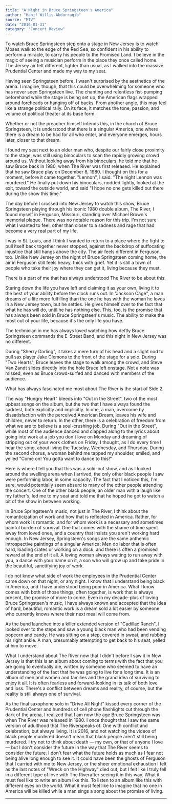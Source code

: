 ```yaml
---
title: "A Night in Bruce Springsteen's America"
author: "Hanif Willis-Abdurraqib"
source: "MTV"
date: "2016-01-31"
category: "Concert Review"
---
```


To watch Bruce Springsteen step onto a stage in New Jersey is to watch Moses walk to the edge of the Red Sea, so confident in his ability to perform a miracle, to carry his people to the Promised Land. I believe in the magic of seeing a musician perform in the place they once called home. The Jersey air felt different, lighter than usual, as I walked into the massive Prudential Center and made my way to my seat.

Having seen Springsteen before, I wasn't surprised by the aesthetics of the arena. I imagine, though, that this could be overwhelming for someone who has never seen Springsteen live. The chanting and relentless fist-pumping beforehand while the stage is being set up, the American flags wrapped around foreheads or hanging off of backs. From another angle, this may feel like a strange political rally. On its face, it matches the tone, passion, and volume of political theater at its base form.

Whether or not the preacher himself intends this, in the church of Bruce Springsteen, it is understood that there is a singular America, one where there is a dream to be had for all who enter, and everyone emerges, hours later, closer to that dream.

I found my seat next to an older man who, despite our fairly close proximity to the stage, was still using binoculars to scan the rapidly growing crowd around us. Without looking away from his binoculars, he told me that he saw Bruce back in 1980, when The River was first released. He explained that he saw Bruce play on December 8, 1980. I thought on this for a moment, before it came together. "Lennon", I said. "The night Lennon was murdered." He finally put down his binoculars, nodded lightly, looked at the exit, toward the outside world, and said "I hope no one gets killed out there during the show this time."

The day before I crossed into New Jersey to watch this show, Bruce Springsteen playing through his iconic 1980 double album, The River, I found myself in Ferguson, Missouri, standing over Michael Brown's memorial plaque. There was no notable reason for this trip. I'm not sure what I wanted to feel, other than closer to a sadness and rage that had become a very real part of my life.

I was in St. Louis, and I think I wanted to return to a place where the fight to pull itself back together never stopped, against the backdrop of suffocating injustice that still hangs above the city. The air feels different in Ferguson, too. Unlike New Jersey on the night of Bruce Springsteen coming home, the air in Ferguson still feels heavy, thick with grief. Yet it is still a town of people who take their joy where they can get it, living because they must.

There is a part of me that has always understood The River to be about this.

Staring down the life you have left and claiming it as your own, living it to the best of your ability before the clock runs out. In "Jackson Cage", a man dreams of a life more fulfilling than the one he has with the woman he loves in a New Jersey town, but he settles. He gives himself over to the fact that what he has will do, until he has nothing else. This, too, is the promise that has always been sold in Bruce Springsteen's music. The ability to make the most out of your life, because it's the only life you have.

The technician in me has always loved watching how deftly Bruce Springsteen commands the E-Street Band, and this night in New Jersey was no different.

During "Sherry Darling", it takes a mere turn of his head and a slight nod to pull sax player Jake Clemons to the front of the stage for a solo. During "Two Hearts", Bruce leaves the stage to walk among the crowd, and Steve Van Zandt slides directly into the hole Bruce left onstage. Not a note was missed, even as Bruce crowd-surfed and danced with members of the audience.

What has always fascinated me most about The River is the start of Side 2\.

The way "Hungry Heart" bleeds into "Out in the Street", two of the most upbeat songs on the album, but the two that I have always found the saddest, both explicitly and implicitly. In one, a man, overcome by dissatisfaction with the perceived American Dream, leaves his wife and children, never to return. In the other, there is a celebration of freedom from what we are to believe is a soul-crushing job. During "Out in the Street", while most of the audience danced and clapped along to the lyrics about going into work at a job you don't love on Monday and dreaming of stripping out of your work clothes on Friday, I thought, as I do every time I hear the song, about living the Tuesday, Wednesday, and Thursday. During the second chorus, a woman behind me tapped my shoulder, smiled, and yelled "Come on! You gotta want to dance to this!"

Here is where I tell you that this was a sold-out show, and as I looked around the swelling arena when I arrived, the only other black people I saw were performing labor, in some capacity. The fact that I noticed this, I'm sure, would potentially seem absurd to many of the other people attending the concert. One of the other black people, an older man with a laugh like my father's, led me to my seat and told me that he hoped he got to watch a bit of the show in between working.

In Bruce Springsteen's music, not just in The River, I think about the romanticization of work and how that is reflected in America. Rather, for whom work is romantic, and for whom work is a necessary and sometimes painful burden of survival. One that comes with the shame of time spent away from loved ones, and a country that insists you aren't working hard enough. In New Jersey, Springsteen's songs are the same anthemic introspective paintings of a singular America: Men do labor that is often hard, loading crates or working on a dock, and there is often a promised reward at the end of it all. A loving woman always waiting to run away with you, a dance with your name on it, a son who will grow up and take pride in the beautiful, sanctifying joy of work.

I do not know what side of work the employees in the Prudential Center came down on that night, or any night. I know that I understand being black in America, and I have understood being poor in America. What I know comes with both of those things, often together, is work that is always present, the promise of more to come. Even in my decade-plus of loving Bruce Springsteen's music, I have always known and accepted that the idea of hard, beautiful, romantic work is a dream sold a lot easier by someone who currently knows where their next meal will come from.

As the band launched into a killer extended version of "Cadillac Ranch", I looked over to the steps and saw a young black man who had been vending popcorn and candy. He was sitting on a step, covered in sweat, and rubbing his right ankle. A man, presumably attempting to get back to his seat, yelled at him to move.

What I understand about The River now that I didn't before I saw it in New Jersey is that this is an album about coming to terms with the fact that you are going to eventually die, written by someone who seemed to have an understanding of the fact that he was going to live for a long time. It is an album of men and women and families and the grand idea of surviving to enjoy it all. It is often fearless and forward-looking in its talk of both love and loss. There's a conflict between dreams and reality, of course, but the reality is still always one of survival.

As the final saxophone solo in "Drive All Night" kissed every corner of the Prudential Center and hundreds of cell phone flashlights cut through the dark of the arena, I realized that I am now the age Bruce Springsteen was when The River was released in 1980. I once thought that I saw the same version of adulthood that The Riverspeaks of. One with conflict and celebration, but always living. It is 2016, and not watching the videos of black people murdered doesn't mean that black people aren't still being murdered. I try not to think about death — my own, or that of anyone I love — but I don't consider the future in the way that The River seems to consider the future. I don't fear what the future holds as much as I fear not being alive long enough to see it. It could have been the ghosts of Ferguson that I carried with me to New Jersey, or the sheer emotional exhaustion I felt as the last notes of "Wreck on the Highway" died out, but I felt like I truly fell in a different type of love with The Riverafter seeing it in this way. What it must feel like to write an album like this. To listen to an album like this with different eyes on the world. What it must feel like to imagine that no one in America will be killed while a man sings a song about the promise of living.

---
